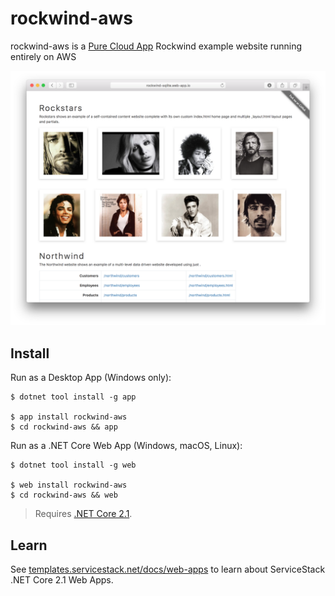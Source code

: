 # rockwind-aws

rockwind-aws is a [Pure Cloud App](http://templates.servicestack.net/docs/web-apps#pure-cloud-apps) Rockwind example website running entirely on AWS

[![](https://raw.githubusercontent.com/NetCoreApps/TemplatePages/master/src/wwwroot/assets/img/screenshots/rockwind.png)](http://rockwind-aws.web-app.io)

## Install

Run as a Desktop App (Windows only):

    $ dotnet tool install -g app

    $ app install rockwind-aws
    $ cd rockwind-aws && app

Run as a .NET Core Web App (Windows, macOS, Linux):

    $ dotnet tool install -g web

    $ web install rockwind-aws
    $ cd rockwind-aws && web

> Requires [.NET Core 2.1](https://www.microsoft.com/net/download/dotnet-core/2.1).

## Learn

See [templates.servicestack.net/docs/web-apps](http://templates.servicestack.net/docs/web-apps) to learn about ServiceStack .NET Core 2.1 Web Apps.
